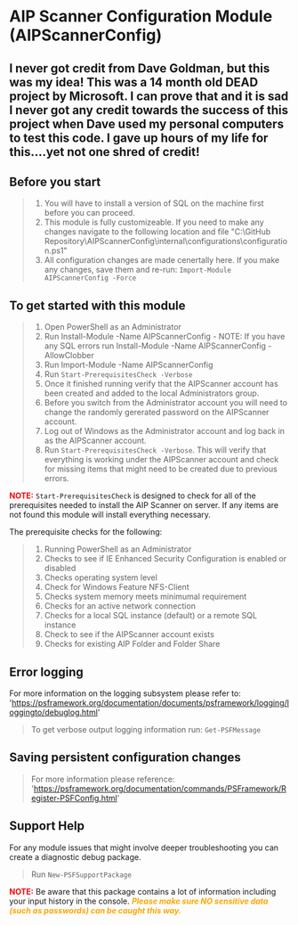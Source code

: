 ﻿# AIP Scanner Configuration Module (AIPScannerConfig)
## I never got credit from Dave Goldman, but this was my idea! This was a 14 month old DEAD project by Microsoft. I can prove that and it is sad I never got any credit towards the success of this project when Dave used my personal computers to test this code. I gave up hours of my life for this....yet not one shred of credit! ##
## Before you start

> 1. You will have to install a version of SQL on the machine first before you can proceed.
> 2. This module is fully customizeable. If you need to make any changes navigate to the following location and file "C:\GitHub Repository\AIPScannerConfig\internal\configurations\configuration.ps1"
> 3. All configuration changes are made cenertally here. If you make any changes, save them and re-run: `Import-Module AIPScannerConfig -Force`

## To get started with this module

> 1. Open PowerShell as an Administrator
> 2. Run Install-Module -Name AIPScannerConfig - NOTE: If you have any SQL errors run Install-Module -Name AIPScannerConfig -AllowClobber
> 3. Run Import-Module -Name AIPScannerConfig
> 4. Run `Start-PrerequisitesCheck -Verbose`
> 5. Once it finished running verify that the AIPScanner account has been created and added to the local Administrators group.
> 6. Before you switch from the Administrator account you will need to change the randomly gererated password on the AIPScanner account.
> 7. Log out of Windows as the Administrator account and log back in as the AIPScanner account.
> 8. Run `Start-PrerequisitesCheck -Verbose`. This will verify that everything is working under the AIPScanner account and check for missing items that might need to be created due to previous errors.

<b><span style="color:red"> NOTE:</b></span> `Start-PrerequisitesCheck` is designed to check for all of the prerequisites needed to install the AIP Scanner on server. If any items are not found this module will install everything necessary.

The prerequisite checks for the following:

> 1. Running PowerShell as an Administrator
> 2. Checks to see if IE Enhanced Security Configuration is enabled or disabled
> 3. Checks operating system level
> 4. Check for Windows Feature NFS-Client
> 5. Checks system memory meets minimumal requirement
> 6. Checks for an active network connection
> 7. Checks for a local SQL instance (default) or a remote SQL instance
> 8. Check to see if the AIPScanner account exists
> 9. Checks for existing AIP Folder and Folder Share

## Error logging

For more information on the logging subsystem please refer to: 'https://psframework.org/documentation/documents/psframework/logging/loggingto/debuglog.html'

> To get verbose output logging information run: `Get-PSFMessage`

## Saving persistent configuration changes

> For more information please reference: 'https://psframework.org/documentation/commands/PSFramework/Register-PSFConfig.html'

## Support Help

For any module issues that might involve deeper troubleshooting you can create a diagnostic debug package.
> Run `New-PSFSupportPackage`

<b><span style="color:red">NOTE:</b></span> Be aware that this package contains a lot of information including your input history in the console.
<b><i><span style="color:orange">Please make sure NO sensitive data (such as passwords) can be caught this way.</b></i></span>
